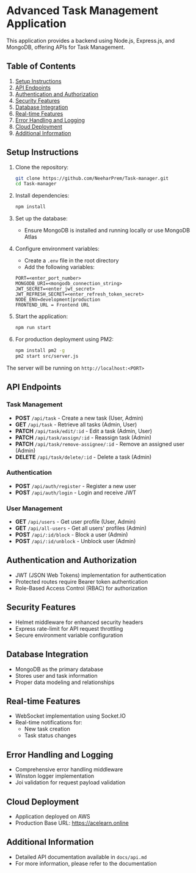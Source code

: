 # Advanced Task Management Application

This application provides a backend using Node.js, Express.js, and MongoDB, offering APIs for Task Management.

## Table of Contents
1. [Setup Instructions](#setup-instructions)
2. [API Endpoints](#api-endpoints)
3. [Authentication and Authorization](#authentication-and-authorization)
4. [Security Features](#security-features)
5. [Database Integration](#database-integration)
6. [Real-time Features](#real-time-features)
7. [Error Handling and Logging](#error-handling-and-logging)
8. [Cloud Deployment](#cloud-deployment)
9. [Additional Information](#additional-information)

## Setup Instructions

1. Clone the repository:
   ```bash
   git clone https://github.com/NeeharPrem/Task-manager.git
   cd Task-manager
   ```

2. Install dependencies:
   ```bash
   npm install
   ```

3. Set up the database:
   - Ensure MongoDB is installed and running locally or use MongoDB Atlas

4. Configure environment variables:
   - Create a `.env` file in the root directory
   - Add the following variables:
   ```env
   PORT=<enter_port_number>
   MONGODB_URI=<mongodb_connection_string>
   JWT_SECRET=<enter_jwt_secret>
   JWT_REFRESH_SECRET=<enter_refresh_token_secret>
   NODE_ENV=development|production
   FRONTEND_URL = Frontend URL
   ```

5. Start the application:
   ```bash
   npm run start
   ```

6. For production deployment using PM2:
   ```bash
   npm install pm2 -g
   pm2 start src/server.js
   ```

The server will be running on `http://localhost:<PORT>`

## API Endpoints

### Task Management
- **POST** `/api/task` - Create a new task (User, Admin)
- **GET** `/api/task` - Retrieve all tasks (Admin, User)
- **PATCH** `/api/task/edit/:id` - Edit a task (Admin, User)
- **PATCH** `/api/task/assign/:id` - Reassign task (Admin)
- **PATCH** `/api/task/remove-assignee/:id` - Remove an assigned user (Admin)
- **DELETE** `/api/task/delete/:id` - Delete a task (Admin)

### Authentication
- **POST** `/api/auth/register` - Register a new user
- **POST** `/api/auth/login` - Login and receive JWT

### User Management
- **GET** `/api/users` - Get user profile (User, Admin)
- **GET** `/api/all-users` - Get all users' profiles (Admin)
- **POST** `/api/:id/block` - Block a user (Admin)
- **POST** `/api/:id/unblock` - Unblock user (Admin)

## Authentication and Authorization

- JWT (JSON Web Tokens) implementation for authentication
- Protected routes require Bearer token authentication
- Role-Based Access Control (RBAC) for authorization

## Security Features

- Helmet middleware for enhanced security headers
- Express rate-limit for API request throttling
- Secure environment variable configuration

## Database Integration

- MongoDB as the primary database
- Stores user and task information
- Proper data modeling and relationships

## Real-time Features

- WebSocket implementation using Socket.IO
- Real-time notifications for:
  - New task creation
  - Task status changes

## Error Handling and Logging

- Comprehensive error handling middleware
- Winston logger implementation
- Joi validation for request payload validation

## Cloud Deployment

- Application deployed on AWS
- Production Base URL: https://acelearn.online

## Additional Information

- Detailed API documentation available in `docs/api.md`
- For more information, please refer to the documentation